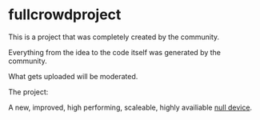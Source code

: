# fullcrowdproject

This is a project that was completely created by the community.

Everything from the idea to the code itself was generated by the community. 

What gets uploaded will be moderated.

The project:

A new, improved, high performing, scaleable, highly availiable  [null device](https://en.wikipedia.org/wiki/Null_device).

